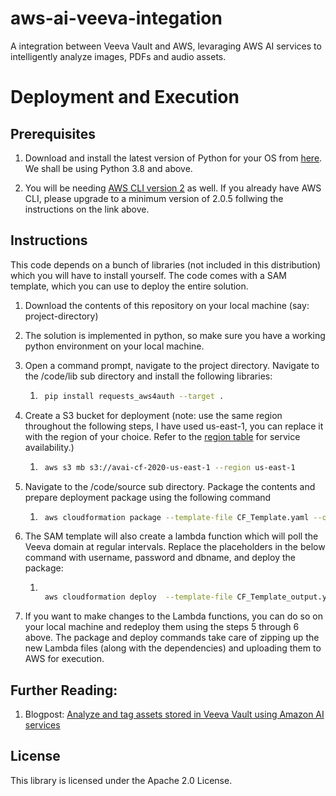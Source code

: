 # aws-ai-veeva-integation
A integration between Veeva Vault and AWS, levaraging AWS AI services to intelligently analyze images, PDFs and audio assets.
# Deployment and Execution

## Prerequisites

1. Download and install the latest version of Python for your OS from [here](https://www.python.org/downloads/). We shall be using Python 3.8 and above.

2. You will be needing [AWS CLI version 2](https://docs.aws.amazon.com/cli/latest/userguide/cli-chap-install.html) as well. If you already have AWS CLI, please upgrade to a minimum version of 2.0.5 follwing the instructions on the link above.

## Instructions

This code depends on a bunch of libraries (not included in this distribution) which you will have to install yourself.  The code comes with a SAM template, which you can use to deploy the entire solution.

1. Download the contents of this repository on your local machine (say: project-directory)
2. The solution is implemented in python, so make sure you have a working python environment on your local machine.
3. Open a command prompt, navigate to the project directory. Navigate to the /code/lib sub directory and install the following libraries: 
    1. ```bash
        pip install requests_aws4auth --target .
        ```

4. Create a S3 bucket for deployment (note: use the same region throughout the following steps, I have used us-east-1, you can replace it with the region of your choice. Refer to the [region table](https://aws.amazon.com/about-aws/global-infrastructure/regional-product-services/) for service availability.)
    1. ```bash
        aws s3 mb s3://avai-cf-2020-us-east-1 --region us-east-1
        ```

5. Navigate to the /code/source sub directory. Package the contents and prepare deployment package using the following command
    1. ```bash
        aws cloudformation package --template-file CF_Template.yaml --output-template-file CF_Template_output.yaml --s3-bucket avai-cf-2020-us-east-1 --region us-east-1
        ```
6. The SAM template will also create a lambda function which will poll the Veeva domain at regular intervals. Replace the placeholders in the below command with username, password and dbname, and deploy the package:
    1. ```bash 

        aws cloudformation deploy  --template-file CF_Template_output.yaml --capabilities CAPABILITY_IAM  --region us-east-1 --parameter-overrides VeevaDomainNameParameter=demodomainname VeevaDomainUserNameParameter=username VeevaDomainPasswordParameter=password --stack-name AVAI-Demo
        ```
7. If you want to make changes to the Lambda functions, you can do so on your local machine and redeploy them using the steps 5 through 6 above. The package and deploy commands take care of zipping up the new Lambda files (along with the dependencies) and uploading them to AWS for execution.

## Further Reading:
1. Blogpost: [Analyze and tag assets stored in Veeva Vault using Amazon AI services](http://aws.amazon.com/)

## License

This library is licensed under the Apache 2.0 License. 
